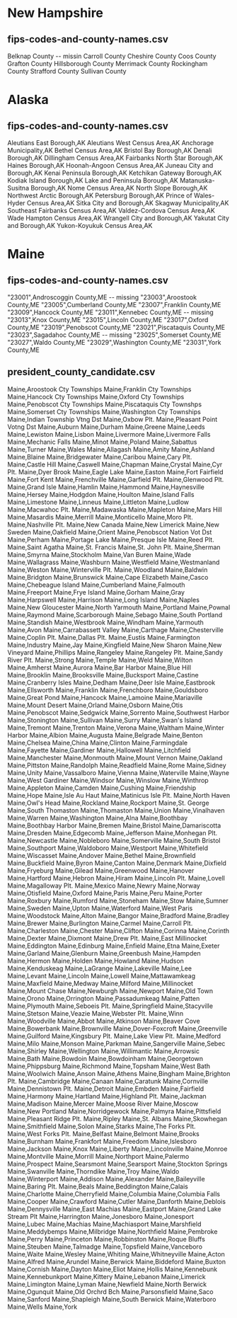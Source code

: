 # New Hampshire
## fips-codes-and-county-names.csv
Belknap County -- missin
Carroll County
Cheshire County
Coos County
Grafton County
Hillsborough County
Merrimack County
Rockingham County
Strafford County
Sullivan County


# Alaska
## fips-codes-and-county-names.csv
Aleutians East Borough,AK
Aleutians West Census Area,AK
Anchorage Municipality,AK
Bethel Census Area,AK
Bristol Bay Borough,AK
Denali Borough,AK
Dillingham Census Area,AK
Fairbanks North Star Borough,AK
Haines Borough,AK
Hoonah-Angoon Census Area,AK
Juneau City and Borough,AK
Kenai Peninsula Borough,AK
Ketchikan Gateway Borough,AK
Kodiak Island Borough,AK
Lake and Peninsula Borough,AK
Matanuska-Susitna Borough,AK
Nome Census Area,AK
North Slope Borough,AK
Northwest Arctic Borough,AK
Petersburg Borough,AK
Prince of Wales-Hyder Census Area,AK
Sitka City and Borough,AK
Skagway Municipality,AK
Southeast Fairbanks Census Area,AK
Valdez-Cordova Census Area,AK
Wade Hampton Census Area,AK
Wrangell City and Borough,AK
Yakutat City and Borough,AK
Yukon-Koyukuk Census Area,AK




# Maine

## fips-codes-and-county-names.csv

"23001",Androscoggin County,ME -- missing
"23003",Aroostook County,ME
"23005",Cumberland County,ME
"23007",Franklin County,ME
"23009",Hancock County,ME
"23011",Kennebec County,ME -- missing
"23013",Knox County,ME
"23015",Lincoln County,ME
"23017",Oxford County,ME
"23019",Penobscot County,ME
"23021",Piscataquis County,ME
"23023",Sagadahoc County,ME -- missing
"23025",Somerset County,ME
"23027",Waldo County,ME
"23029",Washington County,ME
"23031",York County,ME


## president_county_candidate.csv
Maine,Aroostook Cty Townships
Maine,Franklin Cty Townships
Maine,Hancock Cty Townships
Maine,Oxford Cty Townships
Maine,Penobscot Cty Townships
Maine,Piscataquis Cty Townshps
Maine,Somerset Cty Townships
Maine,Washington Cty Townships
Maine,Indian Township Vtng Dst
Maine,Oxbow Plt.
Maine,Pleasant Point Votng Dst
Maine,Auburn
Maine,Durham
Maine,Greene
Maine,Leeds
Maine,Lewiston
Maine,Lisbon
Maine,Livermore
Maine,Livermore Falls
Maine,Mechanic Falls
Maine,Minot
Maine,Poland
Maine,Sabattus
Maine,Turner
Maine,Wales
Maine,Allagash
Maine,Amity
Maine,Ashland
Maine,Blaine
Maine,Bridgewater
Maine,Caribou
Maine,Cary Plt.
Maine,Castle Hill
Maine,Caswell
Maine,Chapman
Maine,Crystal
Maine,Cyr Plt.
Maine,Dyer Brook
Maine,Eagle Lake
Maine,Easton
Maine,Fort Fairfield
Maine,Fort Kent
Maine,Frenchville
Maine,Garfield Plt.
Maine,Glenwood Plt.
Maine,Grand Isle
Maine,Hamlin
Maine,Hammond
Maine,Haynesville
Maine,Hersey
Maine,Hodgdon
Maine,Houlton
Maine,Island Falls
Maine,Limestone
Maine,Linneus
Maine,Littleton
Maine,Ludlow
Maine,Macwahoc Plt.
Maine,Madawaska
Maine,Mapleton
Maine,Mars Hill
Maine,Masardis
Maine,Merrill
Maine,Monticello
Maine,Moro Plt.
Maine,Nashville Plt.
Maine,New Canada
Maine,New Limerick
Maine,New Sweden
Maine,Oakfield
Maine,Orient
Maine,Penobscot Nation Vot Dst
Maine,Perham
Maine,Portage Lake
Maine,Presque Isle
Maine,Reed Plt.
Maine,Saint Agatha
Maine,St. Francis
Maine,St. John Plt.
Maine,Sherman
Maine,Smyrna
Maine,Stockholm
Maine,Van Buren
Maine,Wade
Maine,Wallagrass
Maine,Washburn
Maine,Westfield
Maine,Westmanland
Maine,Weston
Maine,Winterville Plt.
Maine,Woodland
Maine,Baldwin
Maine,Bridgton
Maine,Brunswick
Maine,Cape Elizabeth
Maine,Casco
Maine,Chebeague Island
Maine,Cumberland
Maine,Falmouth
Maine,Freeport
Maine,Frye Island
Maine,Gorham
Maine,Gray
Maine,Harpswell
Maine,Harrison
Maine,Long Island
Maine,Naples
Maine,New Gloucester
Maine,North Yarmouth
Maine,Portland
Maine,Pownal
Maine,Raymond
Maine,Scarborough
Maine,Sebago
Maine,South Portland
Maine,Standish
Maine,Westbrook
Maine,Windham
Maine,Yarmouth
Maine,Avon
Maine,Carrabassett Valley
Maine,Carthage
Maine,Chesterville
Maine,Coplin Plt.
Maine,Dallas Plt.
Maine,Eustis
Maine,Farmington
Maine,Industry
Maine,Jay
Maine,Kingfield
Maine,New Sharon
Maine,New Vineyard
Maine,Phillips
Maine,Rangeley
Maine,Rangeley Plt.
Maine,Sandy River Plt.
Maine,Strong
Maine,Temple
Maine,Weld
Maine,Wilton
Maine,Amherst
Maine,Aurora
Maine,Bar Harbor
Maine,Blue Hill
Maine,Brooklin
Maine,Brooksville
Maine,Bucksport
Maine,Castine
Maine,Cranberry Isles
Maine,Dedham
Maine,Deer Isle
Maine,Eastbrook
Maine,Ellsworth
Maine,Franklin
Maine,Frenchboro
Maine,Gouldsboro
Maine,Great Pond
Maine,Hancock
Maine,Lamoine
Maine,Mariaville
Maine,Mount Desert
Maine,Orland
Maine,Osborn
Maine,Otis
Maine,Penobscot
Maine,Sedgwick
Maine,Sorrento
Maine,Southwest Harbor
Maine,Stonington
Maine,Sullivan
Maine,Surry
Maine,Swan's Island
Maine,Tremont
Maine,Trenton
Maine,Verona
Maine,Waltham
Maine,Winter Harbor
Maine,Albion
Maine,Augusta
Maine,Belgrade
Maine,Benton
Maine,Chelsea
Maine,China
Maine,Clinton
Maine,Farmingdale
Maine,Fayette
Maine,Gardiner
Maine,Hallowell
Maine,Litchfield
Maine,Manchester
Maine,Monmouth
Maine,Mount Vernon
Maine,Oakland
Maine,Pittston
Maine,Randolph
Maine,Readfield
Maine,Rome
Maine,Sidney
Maine,Unity
Maine,Vassalboro
Maine,Vienna
Maine,Waterville
Maine,Wayne
Maine,West Gardiner
Maine,Windsor
Maine,Winslow
Maine,Winthrop
Maine,Appleton
Maine,Camden
Maine,Cushing
Maine,Friendship
Maine,Hope
Maine,Isle Au Haut
Maine,Matinicus Isle Plt.
Maine,North Haven
Maine,Owl's Head
Maine,Rockland
Maine,Rockport
Maine,St. George
Maine,South Thomaston
Maine,Thomaston
Maine,Union
Maine,Vinalhaven
Maine,Warren
Maine,Washington
Maine,Alna
Maine,Boothbay
Maine,Boothbay Harbor
Maine,Bremen
Maine,Bristol
Maine,Damariscotta
Maine,Dresden
Maine,Edgecomb
Maine,Jefferson
Maine,Monhegan Plt.
Maine,Newcastle
Maine,Nobleboro
Maine,Somerville
Maine,South Bristol
Maine,Southport
Maine,Waldoboro
Maine,Westport
Maine,Whitefield
Maine,Wiscasset
Maine,Andover
Maine,Bethel
Maine,Brownfield
Maine,Buckfield
Maine,Byron
Maine,Canton
Maine,Denmark
Maine,Dixfield
Maine,Fryeburg
Maine,Gilead
Maine,Greenwood
Maine,Hanover
Maine,Hartford
Maine,Hebron
Maine,Hiram
Maine,Lincoln Plt.
Maine,Lovell
Maine,Magalloway Plt.
Maine,Mexico
Maine,Newry
Maine,Norway
Maine,Otisfield
Maine,Oxford
Maine,Paris
Maine,Peru
Maine,Porter
Maine,Roxbury
Maine,Rumford
Maine,Stoneham
Maine,Stow
Maine,Sumner
Maine,Sweden
Maine,Upton
Maine,Waterford
Maine,West Paris
Maine,Woodstock
Maine,Alton
Maine,Bangor
Maine,Bradford
Maine,Bradley
Maine,Brewer
Maine,Burlington
Maine,Carmel
Maine,Carroll Plt.
Maine,Charleston
Maine,Chester
Maine,Clifton
Maine,Corinna
Maine,Corinth
Maine,Dexter
Maine,Dixmont
Maine,Drew Plt.
Maine,East Millinocket
Maine,Eddington
Maine,Edinburg
Maine,Enfield
Maine,Etna
Maine,Exeter
Maine,Garland
Maine,Glenburn
Maine,Greenbush
Maine,Hampden
Maine,Hermon
Maine,Holden
Maine,Howland
Maine,Hudson
Maine,Kenduskeag
Maine,LaGrange
Maine,Lakeville
Maine,Lee
Maine,Levant
Maine,Lincoln
Maine,Lowell
Maine,Mattawamkeag
Maine,Maxfield
Maine,Medway
Maine,Milford
Maine,Millinocket
Maine,Mount Chase
Maine,Newburgh
Maine,Newport
Maine,Old Town
Maine,Orono
Maine,Orrington
Maine,Passadumkeag
Maine,Patten
Maine,Plymouth
Maine,Seboeis Plt.
Maine,Springfield
Maine,Stacyville
Maine,Stetson
Maine,Veazie
Maine,Webster Plt.
Maine,Winn
Maine,Woodville
Maine,Abbot
Maine,Atkinson
Maine,Beaver Cove
Maine,Bowerbank
Maine,Brownville
Maine,Dover-Foxcroft
Maine,Greenville
Maine,Guilford
Maine,Kingsbury Plt.
Maine,Lake View Plt.
Maine,Medford
Maine,Milo
Maine,Monson
Maine,Parkman
Maine,Sangerville
Maine,Sebec
Maine,Shirley
Maine,Wellington
Maine,Willimantic
Maine,Arrowsic
Maine,Bath
Maine,Bowdoin
Maine,Bowdoinham
Maine,Georgetown
Maine,Phippsburg
Maine,Richmond
Maine,Topsham
Maine,West Bath
Maine,Woolwich
Maine,Anson
Maine,Athens
Maine,Bingham
Maine,Brighton Plt.
Maine,Cambridge
Maine,Canaan
Maine,Caratunk
Maine,Cornville
Maine,Dennistown Plt.
Maine,Detroit
Maine,Embden
Maine,Fairfield
Maine,Harmony
Maine,Hartland
Maine,Highland Plt.
Maine,Jackman
Maine,Madison
Maine,Mercer
Maine,Moose River
Maine,Moscow
Maine,New Portland
Maine,Norridgewock
Maine,Palmyra
Maine,Pittsfield
Maine,Pleasant Ridge Plt.
Maine,Ripley
Maine,St. Albans
Maine,Skowhegan
Maine,Smithfield
Maine,Solon
Maine,Starks
Maine,The Forks Plt.
Maine,West Forks Plt.
Maine,Belfast
Maine,Belmont
Maine,Brooks
Maine,Burnham
Maine,Frankfort
Maine,Freedom
Maine,Islesboro
Maine,Jackson
Maine,Knox
Maine,Liberty
Maine,Lincolnville
Maine,Monroe
Maine,Montville
Maine,Morrill
Maine,Northport
Maine,Palermo
Maine,Prospect
Maine,Searsmont
Maine,Searsport
Maine,Stockton Springs
Maine,Swanville
Maine,Thorndike
Maine,Troy
Maine,Waldo
Maine,Winterport
Maine,Addison
Maine,Alexander
Maine,Baileyville
Maine,Baring Plt.
Maine,Beals
Maine,Beddington
Maine,Calais
Maine,Charlotte
Maine,Cherryfield
Maine,Columbia
Maine,Columbia Falls
Maine,Cooper
Maine,Crawford
Maine,Cutler
Maine,Danforth
Maine,Deblois
Maine,Dennysville
Maine,East Machias
Maine,Eastport
Maine,Grand Lake Stream Plt
Maine,Harrington
Maine,Jonesboro
Maine,Jonesport
Maine,Lubec
Maine,Machias
Maine,Machiasport
Maine,Marshfield
Maine,Meddybemps
Maine,Milbridge
Maine,Northfield
Maine,Pembroke
Maine,Perry
Maine,Princeton
Maine,Robbinston
Maine,Roque Bluffs
Maine,Steuben
Maine,Talmadge
Maine,Topsfield
Maine,Vanceboro
Maine,Waite
Maine,Wesley
Maine,Whiting
Maine,Whitneyville
Maine,Acton
Maine,Alfred
Maine,Arundel
Maine,Berwick
Maine,Biddeford
Maine,Buxton
Maine,Cornish
Maine,Dayton
Maine,Eliot
Maine,Hollis
Maine,Kennebunk
Maine,Kennebunkport
Maine,Kittery
Maine,Lebanon
Maine,Limerick
Maine,Limington
Maine,Lyman
Maine,Newfield
Maine,North Berwick
Maine,Ogunquit
Maine,Old Orchrd Bch
Maine,Parsonsfield
Maine,Saco
Maine,Sanford
Maine,Shapleigh
Maine,South Berwick
Maine,Waterboro
Maine,Wells
Maine,York
